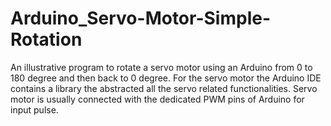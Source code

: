 # Arduino_Servo-Motor-Simple-Rotation
An illustrative program to rotate a servo motor using an Arduino from 0 to 180 degree and then back to 0 degree. For the servo motor the Arduino IDE contains a library the abstracted all the servo related functionalities. Servo motor is usually connected with the dedicated PWM pins of Arduino for input pulse.
